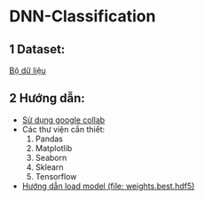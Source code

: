 # DNN-Classification
## 1 Dataset: 
<p> <a href ="https://drive.google.com/drive/folders/1T_85Blosbyf8-OE0otC6VJu6Xb6Pve6E?usp=sharing"> Bộ dữ liệu </a> </p>

## 2 Hướng dẫn:
<ul>
<li><a href ="https://towardsdatascience.com/getting-started-with-google-colab-f2fff97f594c">  Sử dụng google collab </a> </li>
<li> Các thư viện cần thiết: 
  <ol type="1">  
    <li>Pandas </li>
    <li>Matplotlib</li>
    <li>Seaborn</li>
    <li>Sklearn</li>
    <li>Tensorflow</li>
  </ol>
</li>
<li> <a href = "https://www.tensorflow.org/tutorials/keras/save_and_load"> Hướng dẫn load model (file: weights.best.hdf5)</a>  </li>
</ul>
  
